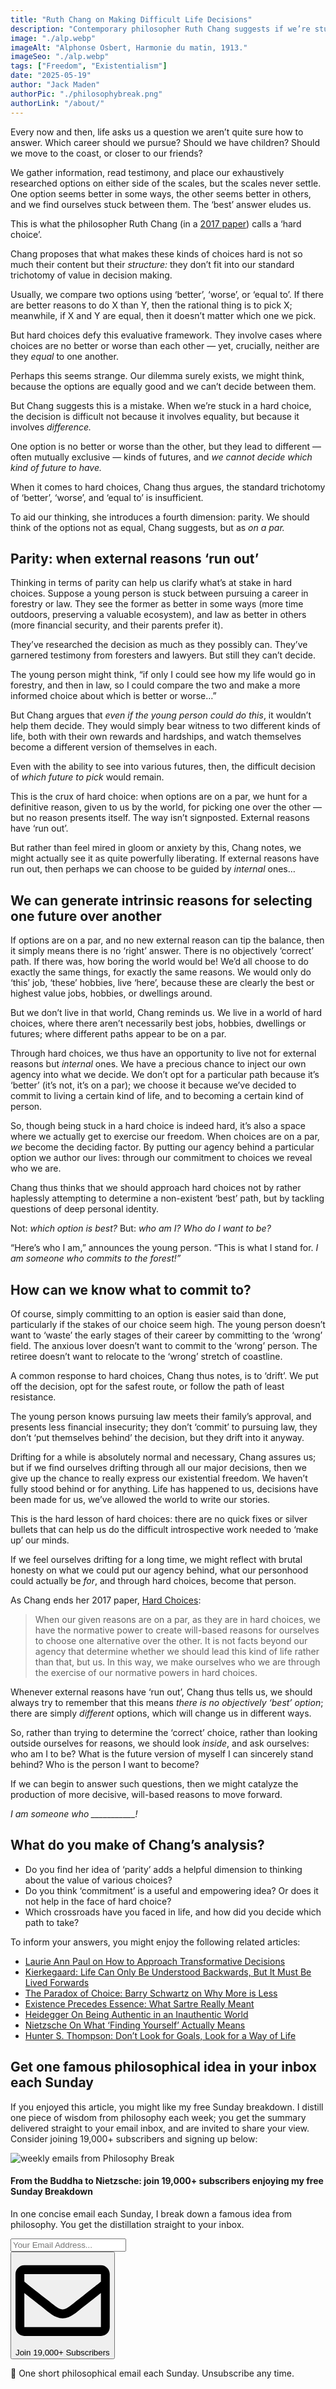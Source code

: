 ```yaml
---
title: "Ruth Chang on Making Difficult Life Decisions"
description: "Contemporary philosopher Ruth Chang suggests if we’re stuck in a hard life choice, we shouldn’t fool ourselves into thinking there must be a ‘best’ path; often there are simply different paths, which will change us in different ways. We can move forward by introspecting on who we wish to become."
image: "./alp.webp"
imageAlt: "Alphonse Osbert, Harmonie du matin, 1913."
imageSeo: "./alp.webp"
tags: ["Freedom", "Existentialism"]
date: "2025-05-19"
author: "Jack Maden"
authorPic: "./philosophybreak.png"
authorLink: "/about/"
---
```


<span class="big-letter">E</span>very now and then, life asks us a question we aren’t quite sure how to answer. Which career should we pursue? Should we have children? Should we move to the coast, or closer to our friends?

We gather information, read testimony, and place our exhaustively researched options on either side of the scales, but the scales never settle. One option seems better in some ways, the other seems better in others, and we find ourselves stuck between them. The ‘best’ answer eludes us.

This is what the philosopher Ruth Chang (in a [2017 paper](https://philpapers.org/rec/CHAHC-8)) calls a ‘hard choice’.

Chang proposes that what makes these kinds of choices hard is not so much their content but their _structure:_ they don’t fit into our standard trichotomy of value in decision making. 

Usually, we compare two options using ‘better’, ‘worse’, or ‘equal to’. If there are better reasons to do X than Y, then the rational thing is to pick X; meanwhile, if X and Y are equal, then it doesn’t matter which one we pick.

But hard choices defy this evaluative framework. They involve cases where choices are no better or worse than each other — yet, crucially, neither are they _equal_ to one another.

Perhaps this seems strange. Our dilemma surely exists, we might think, because the options are equally good and we can’t decide between them.

But Chang suggests this is a mistake. When we’re stuck in a hard choice, the decision is difficult not because it involves equality, but because it involves _difference._ 

One option is no better or worse than the other, but they lead to different — often mutually exclusive — kinds of futures, and _we cannot decide which kind of future to have._

When it comes to hard choices, Chang thus argues, the standard trichotomy of ‘better’, ‘worse’, and ‘equal to’ is insufficient.

To aid our thinking, she introduces a fourth dimension: parity. We should think of the options not as equal, Chang suggests, but as _on a par._

## Parity: when external reasons ‘run out’

<span class="big-letter">T</span>hinking in terms of parity can help us clarify what’s at stake in hard choices. Suppose a young person is stuck between pursuing a career in forestry or law. They see the former as better in some ways (more time outdoors, preserving a valuable ecosystem), and law as better in others (more financial security, and their parents prefer it). 

They’ve researched the decision as much as they possibly can. They’ve garnered testimony from foresters and lawyers. But still they can’t decide.

The young person might think, “if only I could see how my life would go in forestry, and then in law, so I could compare the two and make a more informed choice about which is better or worse…”

But Chang argues that _even if the young person could do this_, it wouldn’t help them decide. They would simply bear witness to two different kinds of life, both with their own rewards and hardships, and watch themselves become a different version of themselves in each.

Even with the ability to see into various futures, then, the difficult decision of _which future to pick_ would remain.

This is the crux of hard choice: when options are on a par, we hunt for a definitive reason, given to us by the world, for picking one over the other — but no reason presents itself. The way isn’t signposted. External reasons have ‘run out’.

But rather than feel mired in gloom or anxiety by this, Chang notes, we might actually see it as quite powerfully liberating. If external reasons have run out, then perhaps we can choose to be guided by _internal_ ones…
 
## We can generate intrinsic reasons for selecting one future over another

<span class="big-letter">I</span>f options are on a par, and no new external reason can tip the balance, then it simply means there is no ‘right’ answer. There is no objectively ‘correct’ path. If there was, how boring the world would be! We’d all choose to do exactly the same things, for exactly the same reasons. We would only do ‘this’ job, ‘these’ hobbies, live ‘here’, because these are clearly the best or highest value jobs, hobbies, or dwellings around.

But we don’t live in that world, Chang reminds us. We live in a world of hard choices, where there aren’t necessarily best jobs, hobbies, dwellings or futures; where different paths appear to be on a par.

Through hard choices, we thus have an opportunity to live not for external reasons but _internal_ ones. We have a precious chance to inject our own agency into what we decide. We don’t opt for a particular path because it’s ‘better’ (it’s not, it’s on a par); we choose it because we’ve decided to commit to living a certain kind of life, and to becoming a certain kind of person.

So, though being stuck in a hard choice is indeed hard, it’s also a space where we actually get to exercise our freedom. When choices are on a par, _we_ become the deciding factor. By putting our agency behind a particular option we author our lives: through our commitment to choices we reveal who we are. 

Chang thus thinks that we should approach hard choices not by rather haplessly attempting to determine a non-existent ‘best’ path, but by tackling questions of deep personal identity.

Not: _which option is best?_ But: _who am I? Who do I want to be?_

“Here’s who I am,” announces the young person. “This is what I stand for. _I am someone who commits to the forest!”_

## How can we know what to commit to?

<span class="big-letter">O</span>f course, simply committing to an option is easier said than done, particularly if the stakes of our choice seem high. The young person doesn’t want to ‘waste’ the early stages of their career by committing to the ‘wrong’ field. The anxious lover doesn’t want to commit to the ‘wrong’ person. The retiree doesn’t want to relocate to the ‘wrong’ stretch of coastline. 

A common response to hard choices, Chang thus notes, is to ‘drift’. We put off the decision, opt for the safest route, or follow the path of least resistance. 

The young person knows pursuing law meets their family’s approval, and presents less financial insecurity; they don’t ‘commit’ to pursuing law, they don’t ‘put themselves behind’ the decision, but they drift into it anyway.

Drifting for a while is absolutely normal and necessary, Chang assures us; but if we find ourselves drifting through all our major decisions, then we give up the chance to really express our existential freedom. We haven’t fully stood behind or for anything. Life has happened to us, decisions have been made for us, we’ve allowed the world to write our stories.

This is the hard lesson of hard choices: there are no quick fixes or silver bullets that can help us do the difficult introspective work needed to ‘make up’ our minds. 

If we feel ourselves drifting for a long time, we might reflect with brutal honesty on what we could put our agency behind, what our personhood could actually be _for_, and through hard choices, become that person.

As Chang ends her 2017 paper, [Hard Choices]((https://philpapers.org/rec/CHAHC-8)):

>When our given reasons are on a par, as they are in hard choices, we have the normative power to create will-based reasons for ourselves to choose one alternative over the other. It is not facts beyond our agency that determine whether we should lead this kind of life rather than that, but us. In this way, we make ourselves who we are through the exercise of our normative powers in hard choices.

Whenever external reasons have ‘run out’, Chang thus tells us, we should always try to remember that this means _there is no objectively ‘best’ option_; there are simply _different_ options, which will change us in different ways.

So, rather than trying to determine the ‘correct’ choice, rather than looking outside ourselves for reasons, we should look _inside_, and ask ourselves: who am I to be? What is the future version of myself I can sincerely stand behind? Who is the person I want to become?

If we can begin to answer such questions, then we might catalyze the production of more decisive, will-based reasons to move forward.

*I am someone who ___________!*

## What do you make of Chang’s analysis?

- Do you find her idea of ‘parity’ adds a helpful dimension to thinking about the value of various choices?
- Do you think ‘commitment’ is a useful and empowering idea? Or does it not help in the face of hard choice?
- Which crossroads have you faced in life, and how did you decide which path to take?

To inform your answers, you might enjoy the following related articles:

- [Laurie Ann Paul on How to Approach Transformative Decisions](/articles/laurie-ann-paul-on-how-to-approach-transformative-decisions/)
- [Kierkegaard: Life Can Only Be Understood Backwards, But It Must Be Lived Forwards](/articles/kierkegaard-life-can-only-be-understood-backwards-but-must-be-lived-forwards/)
- [The Paradox of Choice: Barry Schwartz on Why More is Less](/articles/the-paradox-of-choice-barry-schwartz-on-why-more-is-less/)
- [Existence Precedes Essence: What Sartre Really Meant](/articles/existence-precedes-essence-what-sartre-really-meant/)
- [Heidegger On Being Authentic in an Inauthentic World](/articles/heidegger-on-being-authentic-in-an-inauthentic-world/)
- [​Nietzsche On What ‘Finding Yourself’ Actually Means](/articles/nietzsche-on-what-finding-yourself-actually-means/)
- [Hunter S. Thompson: Don’t Look for Goals, Look for a Way of Life](/articles/hunter-s-thompson-dont-look-for-goals-look-for-a-way-of-life/)

## Get one famous philosophical idea in your inbox each Sunday

<span class="big-letter">I</span>f you enjoyed this article, you might like my free Sunday breakdown. I distill one piece of wisdom from philosophy each week; you get the summary delivered straight to your email inbox, and are invited to share your view. Consider joining 19,000+ subscribers and signing up below:

<!--big subscribe-->
<div class="course-promo darkradial-background subscribe text-center">
    <img src="/static/6313d50bc32799a6c869239128784c7b/e7f7a/weekly-break.webp" alt="weekly emails from Philosophy Break">
    <h4>From the Buddha to Nietzsche: join 19,000+ subscribers enjoying my free Sunday Breakdown</h4>
    <p class="small-grey-font no-mar-bottom">In one concise email each Sunday, I break down a famous idea from philosophy. You get the distillation straight to your inbox.</p>
    <div class="small-pad-top">
        <form action="https://app.convertkit.com/forms/5812400/subscriptions" method="post" data-sv-form="5812400" data-uid="be0e52d3c0" data-format="inline" data-version="6" data-options="{&quot;settings&quot;:{&quot;after_subscribe&quot;:{&quot;action&quot;:&quot;message&quot;,&quot;success_message&quot;:&quot;Thank you, philosopher! Your welcome email will land in your inbox shortly.&quot;,&quot;redirect_url&quot;:&quot;/thank-you/&quot;},&quot;analytics&quot;:{&quot;google&quot;:null,&quot;fathom&quot;:null,&quot;facebook&quot;:null,&quot;segment&quot;:null,&quot;pinterest&quot;:null,&quot;sparkloop&quot;:null,&quot;googletagmanager&quot;:null},&quot;modal&quot;:{&quot;trigger&quot;:&quot;timer&quot;,&quot;scroll_percentage&quot;:null,&quot;timer&quot;:5,&quot;devices&quot;:&quot;all&quot;,&quot;show_once_every&quot;:15},&quot;powered_by&quot;:{&quot;show&quot;:false,&quot;url&quot;:&quot;https://convertkit.com/features/forms?utm_campaign=poweredby&amp;utm_content=form&amp;utm_medium=referral&amp;utm_source=dynamic&quot;},&quot;recaptcha&quot;:{&quot;enabled&quot;:false},&quot;return_visitor&quot;:{&quot;action&quot;:&quot;show&quot;,&quot;custom_content&quot;:&quot;&quot;},&quot;slide_in&quot;:{&quot;display_in&quot;:&quot;bottom_right&quot;,&quot;trigger&quot;:&quot;timer&quot;,&quot;scroll_percentage&quot;:null,&quot;timer&quot;:5,&quot;devices&quot;:&quot;all&quot;,&quot;show_once_every&quot;:15},&quot;sticky_bar&quot;:{&quot;display_in&quot;:&quot;top&quot;,&quot;trigger&quot;:&quot;timer&quot;,&quot;scroll_percentage&quot;:null,&quot;timer&quot;:5,&quot;devices&quot;:&quot;all&quot;,&quot;show_once_every&quot;:15}},&quot;version&quot;:&quot;6&quot;}" min-width="400 500 600 700 800">
        <div data-style="clean"><ul data-element="errors" data-group="alert"></ul><div data-element="fields" data-stacked="false">
            <div>
                <input name="email_address" aria-label="Your Email Address..." placeholder="Your Email Address..." required type="email" />
            </div>
            <button class="button primary" type="submit" data-element="submit"><div><div></div><div></div><div></div></div><span><svg xmlns="http://www.w3.org/2000/svg" viewBox="0 0 512 512"><path d="M464 64H48C21.49 64 0 85.49 0 112v288c0 26.51 21.49 48 48 48h416c26.51 0 48-21.49 48-48V112c0-26.51-21.49-48-48-48zm0 48v40.805c-22.422 18.259-58.168 46.651-134.587 106.49-16.841 13.247-50.201 45.072-73.413 44.701-23.208.375-56.579-31.459-73.413-44.701C106.18 199.465 70.425 171.067 48 152.805V112h416zM48 400V214.398c22.914 18.251 55.409 43.862 104.938 82.646 21.857 17.205 60.134 55.186 103.062 54.955 42.717.231 80.509-37.199 103.053-54.947 49.528-38.783 82.032-64.401 104.947-82.653V400H48z"/></svg>Join 19,000+ Subscribers</span></button>
            </div>
            </div>
        </form>
        <p class="tiny-mar-top no-mar-bottom review-font">💭 One short philosophical email each Sunday. Unsubscribe any time.</p>
    </div>
</div>
</div>